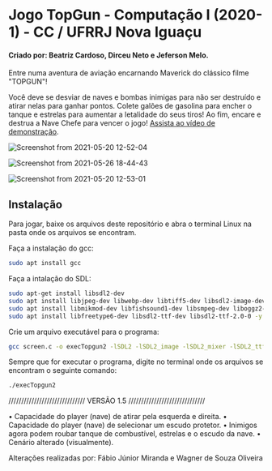 # Jogo TopGun - Computação I (2020-1) - CC / UFRRJ Nova Iguaçu
#### Criado por: Beatriz Cardoso, Dirceu Neto e Jeferson Melo.


Entre numa aventura de aviação encarnando Maverick do clássico filme "TOPGUN"! 

Você deve se desviar de naves e bombas inimigas para não ser destruído e atirar nelas para ganhar pontos. Colete galões de gasolina para encher o tanque e estrelas para aumentar a letalidade do seus tiros! Ao fim, encare e destrua a Nave Chefe para vencer o jogo! [Assista ao vídeo de demonstração](https://www.youtube.com/watch?v=lryf98Npj4I&lc=UgwRkyc-Nq7yCA6HXPt4AaABAg).

![Screenshot from 2021-05-20 12-52-04](https://user-images.githubusercontent.com/72050839/119735647-07f51f80-be53-11eb-9903-e4fcdcc10545.png)

![Screenshot from 2021-05-26 18-44-43](https://user-images.githubusercontent.com/72050839/119735543-df6d2580-be52-11eb-9891-faadbb42eea5.png)

![Screenshot from 2021-05-20 12-53-01](https://user-images.githubusercontent.com/72050839/119735559-e5fb9d00-be52-11eb-801a-05afb1df388d.png)

## Instalação

Para jogar, baixe os arquivos deste repositório e abra o terminal Linux na pasta onde os arquivos se encontram.

Faça a instalação do gcc:
```bash
sudo apt install gcc
```

Faça a intalação do SDL:
```bash
sudo apt-get install libsdl2-dev
sudo apt install libjpeg-dev libwebp-dev libtiff5-dev libsdl2-image-dev libsdl2-image-2.0-0 -y
sudo apt install libmikmod-dev libfishsound1-dev libsmpeg-dev liboggz2-dev libflac-dev libfluidsynth-dev libsdl2-mixer-dev libsdl2-mixer-2.0-0 -y
sudo apt install libfreetype6-dev libsdl2-ttf-dev libsdl2-ttf-2.0-0 -y
```

Crie um arquivo executável para o programa:
```bash
gcc screen.c -o execTopgun2 -lSDL2 -lSDL2_image -lSDL2_mixer -lSDL2_ttf -lm 
```

Sempre que for executar o programa, digite no terminal onde os arquivos se encontram o seguinte comando:
```bash
./execTopgun2
```

////////////////////////////// VERSÃO 1.5 //////////////////////////////


• Capacidade do player (nave) de atirar pela esquerda e direita.
• Capacidade do player (nave) de selecionar um escudo protetor. 
• Inimigos agora podem roubar tanque de combustível, estrelas e o escudo da nave. 
• Cenário alterado (visualmente).


Alterações realizadas por: Fábio Júnior Miranda e Wagner de Souza Oliveira
